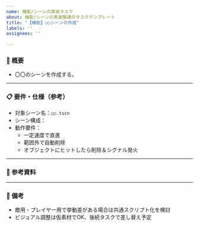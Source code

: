 ```yaml
---
name: 機能/シーンの実装タスク
about: 機能/シーンの実装関連のタスクテンプレート
title: "【機能】○○シーンの作成"
labels: ''
assignees: ''

---
```


### 📄 概要
- 〇〇のシーンを作成する。

---
### 📋 要件・仕様（参考）

- 対象シーン名：`○○.tscn`
- シーン構成：
- 動作要件：
  - 一定速度で直進
  - 範囲外で自動削除
  - オブジェクトにヒットしたら削除＆シグナル発火

---
### 🔗 参考資料


---
### 📝 備考

- 敵用・プレイヤー用で挙動差がある場合は共通スクリプト化を検討
- ビジュアル調整は仮素材でOK、後続タスクで差し替え予定
